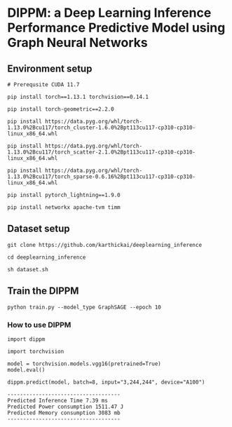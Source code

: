 # DIPPM: a Deep Learning Inference Performance Predictive Model using Graph Neural Networks

## Environment setup
```
# Prerequsite CUDA 11.7

pip install torch==1.13.1 torchvision==0.14.1

pip install torch-geometric==2.2.0

pip install https://data.pyg.org/whl/torch-1.13.0%2Bcu117/torch_cluster-1.6.0%2Bpt113cu117-cp310-cp310-linux_x86_64.whl

pip install https://data.pyg.org/whl/torch-1.13.0%2Bcu117/torch_scatter-2.1.0%2Bpt113cu117-cp310-cp310-linux_x86_64.whl

pip install https://data.pyg.org/whl/torch-1.13.0%2Bcu117/torch_sparse-0.6.16%2Bpt113cu117-cp310-cp310-linux_x86_64.whl

pip install pytorch_lightning==1.9.0

pip install networkx apache-tvm timm
```

## Dataset setup
```
git clone https://github.com/karthickai/deeplearning_inference

cd deeplearning_inference

sh dataset.sh
```

## Train the DIPPM
```
python train.py --model_type GraphSAGE --epoch 10
```

### How to use DIPPM
```
import dippm

import torchvision

model = torchvision.models.vgg16(pretrained=True)
model.eval()

dippm.predict(model, batch=8, input="3,244,244", device="A100")

------------------------------------
Predicted Inference Time 7.39 ms
Predicted Power consumption 1511.47 J
Predicted Memory consumption 3083 mb
------------------------------------
```